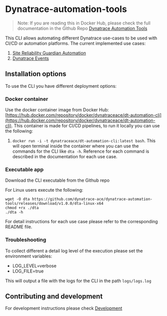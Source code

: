 # Dynatrace-automation-tools

> Note: If you are reading this in Docker Hub, please check the full documentation in the Github Repo [Dynatrace Automation Tools](https://github.com/dynatrace-ace/dynatrace-automation-tools)

This CLI allows automating different Dynatrace use-cases to be used with CI/CD or automation platforms. The current implemented use cases:

1. [Site Reliability Guardian Automation](https://github.com/dynatrace-ace/dynatrace-automation-tools/tree/main/docs/Site-Reliability-Guardian/SRGAutomation.md)
1. [Dynatrace Events](https://github.com/dynatrace-ace/dynatrace-automation-tools/tree/main/docs/Events/Readme.md)

## Installation options

To use the CLI you have different deployment options:

### Docker container

Use the docker container image from Docker Hub: [https://hub.docker.com/repository/docker/dynatraceace/dt-automation-cli](https://hub.docker.com/repository/docker/dynatraceace/dt-automation-cli). This container is made for CI/CD pipelines, to run it locally you can use the following:

1. `docker run -i -t dynatraceace/dt-automation-cli:latest bash`. This will open terminal inside the container where you can use the commands for the CLI like `dta -h`. Reference for each command is described in the documentation for each use case.

### Executable app

Download the CLI executable from the Github repo

For Linux users execute the following:

```(bash)
wget -O dta https://github.com/dynatrace-ace/dynatrace-automation-tools/releases/download/v1.0.0/dta-linux-x64
chmod +rx ./dta
./dta -h
```

For detail instructions for each use case please refer to the corresponding README file.

### Troubleshooting

To collect different a detail log level of the execution please set the environment variables:

- LOG_LEVEL=verbose
- LOG_FILE=true

This will output a file with the logs for the CLI in the path `logs/logs.log`

## Contributing and development

For development instructions please check [Development](https://github.com/dynatrace-ace/dynatrace-automation-tools/tree/main/docs/Development.md)

